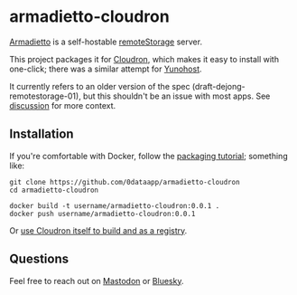 # armadietto-cloudron


[Armadietto](https://github.com/remotestorage/armadietto/) is a self-hostable [remoteStorage](https://remotestorage.io) server.

  
This project packages it for [Cloudron](https://www.cloudron.io), which makes it easy to install with one-click; there was a similar attempt for [Yunohost](https://community.remotestorage.io/t/armadietto-on-yunohost-front-update-proposal/747).

It currently refers to an older version of the spec (draft-dejong-remotestorage-01), but this shouldn't be an issue with most apps. See [discussion](https://community.remotestorage.io/t/armadietto-on-cloudron/915) for more context.


## Installation

If you're comfortable with Docker, follow the [packaging tutorial](https://docs.cloudron.io/packaging/tutorial/); something like:

```
git clone https://github.com/0dataapp/armadietto-cloudron
cd armadietto-cloudron

docker build -t username/armadietto-cloudron:0.0.1 .
docker push username/armadietto-cloudron:0.0.1
```

Or [use Cloudron itself to build and as a registry](https://rosano.ca/log/01hs9tx1ytkp3kb0v03pdpm08a).

## Questions

Feel free to reach out on [Mastodon](https://rosano.ca/mastodon) or [Bluesky](https://rosano.ca/bluesky).
